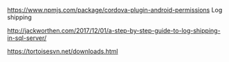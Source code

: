 https://www.npmjs.com/package/cordova-plugin-android-permissions
Log shipping

http://jackworthen.com/2017/12/01/a-step-by-step-guide-to-log-shipping-in-sql-server/


https://tortoisesvn.net/downloads.html

